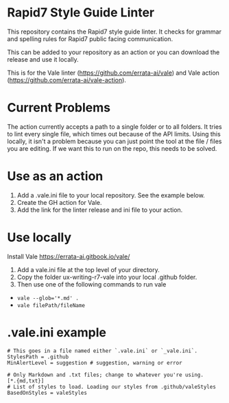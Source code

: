 # Rapid7 Style Guide Linter
This repository contains the Rapid7 style guide linter. It checks for grammar and spelling rules for Rapid7 public facing communication. 

This can be added to your repository as an action or you can download the release and use it locally. 

This is for the Vale linter (https://github.com/errata-ai/vale) and Vale action (https://github.com/errata-ai/vale-action).

# Current Problems

The action currently accepts a path to a single folder or to all folders. It tries to lint every single file, which times out because of the
API limits. Using this locally, it isn't a problem because you can just point the tool at the file / files you are editing. If we want this to run on the repo, this needs to be solved. 


# Use as an action
1. Add a .vale.ini file to your local repository. See the example below. 
2. Create the GH action for Vale. 
3. Add the link for the linter release and ini file to your action. 

# Use locally
Install Vale https://errata-ai.gitbook.io/vale/

1. Add a vale.ini file at the top level of your directory.
2. Copy the folder ux-writing-r7-vale into your local .github folder. 
3. Then use one of the following commands to run vale
- `vale --glob='*.md' .`
- `vale filePath/fileName`

# .vale.ini example

```
# This goes in a file named either `.vale.ini` or `_vale.ini`.
StylesPath = .github
MinAlertLevel = suggestion # suggestion, warning or error

# Only Markdown and .txt files; change to whatever you're using.
[*.{md,txt}]
# List of styles to load. Loading our styles from .github/valeStyles
BasedOnStyles = valeStyles
```